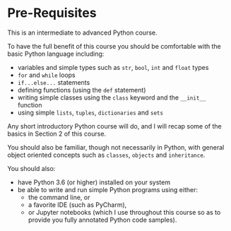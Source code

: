 # Pre-Requisites

This is an intermediate to advanced Python course.

To have the full benefit of this course you should be comfortable with the basic Python language including:

- variables and simple types such as `str`, `bool`, `int` and `float` types
- `for` and `while` loops
- `if...else...` statements
- defining functions (using the `def` statement)
- writing simple classes using the `class` keyword and the `__init__` function
- using simple `lists`, `tuples`, `dictionaries` and `sets`

Any short introductory Python course will do, and I will recap some of the basics in Section 2 of this course. 

You should also be familiar, though not necessarily in Python, with general object oriented concepts such as `classes`, `objects` and `inheritance`.

You should also:

- have Python 3.6 (or higher) installed on your system 
- be able to write and run simple Python programs using either:
  - the command line, or
  - a favorite IDE (such as PyCharm), 
  - or Jupyter notebooks (which I use throughout this course so as to provide you fully annotated Python code samples).
